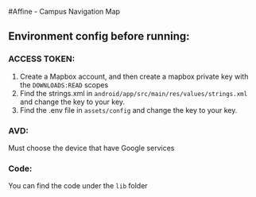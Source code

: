 #Affine - Campus Navigation Map
## Environment config before running:
### ACCESS TOKEN:
1. Create a Mapbox account, and then create a mapbox private key with the ```DOWNLOADS:READ``` scopes
2. Find the strings.xml in ```android/app/src/main/res/values/strings.xml``` and change the key to your key.
3. Find the .env file in ```assets/config``` and change the key to your key.

### AVD: 
Must choose the device that have Google services
### Code: 
You can find the code under the ```lib``` folder
